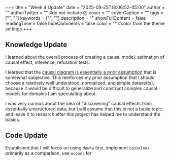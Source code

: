 +++
title = "Week 4 Update"
date = "2025-09-25T18:06:52-05:00"
author = ""
authorTwitter = "" #do not include @
cover = ""
coverCaption = ""
tags = ["", ""]
keywords = ["", ""]
description = ""
showFullContent = false
readingTime = false
hideComments = false
color = "" #color from the theme settings
+++

## Knowledge Update
I learned about the overall process of creating a causal model, estimation of causal effect, inference, refutation tests.

I learned that the [causal diagram is essentially a prior assumption](https://causalwizard.app/inference/article/causal-diagram) that is somewhat subjective. This reinforces my prior assumption that I should choose a relatively well understood, normalized, and simple dataset(s), because it would be difficult to generalize and construct complex causal models for domains I am speculating about.

I was very curious about the idea of "discovering" causal effects from essentially unstructured data, but I will assume that this is not a basic topic and leave it to research after this project has helped me to understand the basics.

## Code Update
Established that I will focus on using `dowhy` first, implement `causalnex` primarily as a comparison, use `econml` for
